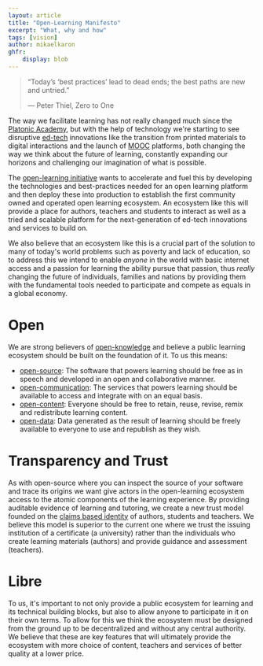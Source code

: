 ```yaml
---
layout: article
title: "Open-Learning Manifesto"
excerpt: "What, why and how"
tags: [vision]
author: mikaelkaron
ghfr:
    display: blob
---
```


> “Today’s ‘best practices’ lead to dead ends; the best paths are new and untried.”
>
> — Peter Thiel, Zero to One

The way we facilitate learning has not really changed much since the [Platonic Academy](http://en.wikipedia.org/wiki/Platonic_Academy), but with the help of technology we're starting to see disruptive [ed-tech](http://en.wikipedia.org/wiki/Edtech) innovations like the transition from printed materials to digital interactions and the launch of [MOOC](http://en.wikipedia.org/wiki/Massive_open_online_course) platforms, both changing the way we think about the future of learning, constantly expanding our horizons and challenging our imagination of what is possible.

The [open-learning initiative](http://open-learning.org) wants to accelerate and fuel this by developing the technologies and best-practices needed for an open learning platform and then deploy these into production to establish the first community owned and operated open learning ecosystem. An ecosystem like this will provide a place for authors, teachers and students to interact as well as a tried and scalable platform for the next-generation of ed-tech innovations and services to build on.

We also believe that an ecosystem like this is a crucial part of the solution to many of today's world problems such as poverty and lack of education, so to address this we intend to enable *anyone* in the world with basic internet access and a passion for learning the ability pursue that passion, thus *really* changing the future of individuals, families and nations by providing them with the fundamental tools needed to participate and compete as equals in a global economy. 

# Open

We are strong believers of [open-knowledge](http://en.wikipedia.org/wiki/Open_knowledge) and believe a public learning ecosystem should be built on the foundation of it. To us this means:

- [open-source](http://en.wikipedia.org/wiki/Open-source): The software that powers learning should be free as in speech and developed in an open and collaborative manner.
- [open-communication](http://en.wikipedia.org/wiki/Open_communication): The services that powers learning should be available to access and integrate with on an equal basis.
- [open-content](http://en.wikipedia.org/wiki/Open_content): Everyone should be free to retain, reuse, revise, remix and redistribute learning content.
- [open-data](http://en.wikipedia.org/wiki/Open_data): Data generated as the result of learning should be freely available to everyone to use and republish as they wish.

# Transparency and Trust

As with open-source where you can inspect the source of your software and trace its origins we want give actors in the open-learning ecosystem access to the atomic components of the learning experience. By providing auditable evidence of learning and tutoring, we create a new trust model founded on the [claims based identity](http://en.wikipedia.org/wiki/Claims-based_identity) of authors, students and teachers. We believe this model is superior to the current one where we trust the issuing institution of a certificate (a university) rather than the individuals who create learning materials (authors) and provide guidance and assessment (teachers).

# Libre

To us, it's important to not only provide a public ecosystem for learning and its technical building blocks, but also to allow anyone to participate in it on their own terms. To allow for this we think the ecosystem must be designed from the ground up to be decentralized and without any central authority. We believe that these are key features that will ultimately provide the ecosystem with more choice of content, teachers and services of better quality at a lower price.
